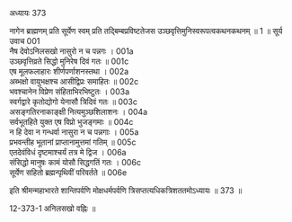 अध्यायः 373

नागेन ब्राह्मणम् प्रति सूर्येण स्वम् प्रति तद्बिम्बप्रविष्टतेजस उञ्छवृत्तिमुनिस्वरूपत्वकथनकथनम् ॥ 1 ॥
सूर्य उवाच 	001  
नैष देवोऽनिलसखो नासुरो न च पन्नगः ।	001a  
उञ्छवृत्तिव्रते सिद्धो मुनिरेष दिवं गतः ॥	001c  
एष मूलफलाहारः शीर्णपर्णाशनस्तथा ।	002a  
अब्भक्षो वायुभक्षश्च आसीद्विप्रः समाहितः ॥	002c  
भवश्चानेन विप्रेण संहिताभिरभिष्टुतः ।	003a  
स्वर्गद्वारे कृतोद्योगो येनासौ त्रिदिवं गतः ॥	003c  
असङ्गतिरनाकाङ्क्षी नित्यमुञ्छशिलाशनः ।	004a  
सर्वभूतहिते युक्त एष विप्रो भुजङ्गमाः ॥	004c  
न हि देवा न गन्धर्वा नासुरा न च पन्नगाः ।	005a  
प्रभवन्तीह भूतानां प्राप्तानामुत्तमां गतिम् ॥	005c  
एतदेवंविधं दृष्टमाश्चर्यं तत्र मे द्विज ।	006a  
संसिद्धो मानुषः कामं योसौ सिद्धगतिं गतः ।	006c  
सूर्येण सहितो ब्रह्मन्पृथिवीं परिवर्तते ॥ 	006e  

इति श्रीमन्महाभारते शान्तिपर्वणि मोक्षधर्मपर्वणि त्रिसप्तत्यधिकत्रिशततमोऽध्यायः ॥ 373 ॥

12-373-1 अनिलसखो वह्निः ॥
